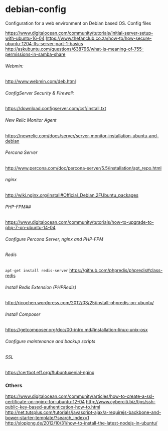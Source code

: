 # debian-config
Configuration for a web environment on Debian based OS. Config files

https://www.digitalocean.com/community/tutorials/initial-server-setup-with-ubuntu-16-04
https://www.thefanclub.co.za/how-to/how-secure-ubuntu-1204-lts-server-part-1-basics
http://askubuntu.com/questions/638796/what-is-meaning-of-755-permissions-in-samba-share

###### Webmin: 
http://www.webmin.com/deb.html

###### ConfigServer Security & Firewall: 
https://download.configserver.com/csf/install.txt

###### New Relic Monitor Agent
https://newrelic.com/docs/server/server-monitor-installation-ubuntu-and-debian

###### Percona Server
http://www.percona.com/doc/percona-server/5.5/installation/apt_repo.html

###### nginx
http://wiki.nginx.org/Install#Official_Debian.2FUbuntu_packages

###### PHP-FPM##
https://www.digitalocean.com/community/tutorials/how-to-upgrade-to-php-7-on-ubuntu-14-04

###### Configure Percona Server, nginx and PHP-FPM

###### Redis
```apt-get install redis-server```
https://github.com/phpredis/phpredis#class-redis

###### Install Redis Extension (PHPRedis)
http://ricochen.wordpress.com/2012/03/25/install-phpredis-on-ubuntu/

###### Install Composer
https://getcomposer.org/doc/00-intro.md#installation-linux-unix-osx

###### Configure maintenance and backup scripts

###### SSL
https://certbot.eff.org/#ubuntuxenial-nginx

### Others ###
https://www.digitalocean.com/community/articles/how-to-create-a-ssl-certificate-on-nginx-for-ubuntu-12-04
http://www.cyberciti.biz/tips/ssh-public-key-based-authentication-how-to.html
http://net.tutsplus.com/tutorials/javascript-ajax/a-requirejs-backbone-and-bower-starter-template/?search_index=1
http://slopjong.de/2012/10/31/how-to-install-the-latest-nodejs-in-ubuntu/

